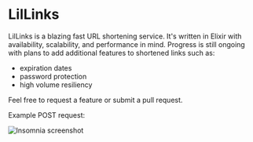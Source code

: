 # LilLinks

LilLinks is a blazing fast URL shortening service. It's written in Elixir with availability, scalability, and performance in mind. Progress is still ongoing with plans to add additional features to shortened links such as:

- expiration dates
- password protection
- high volume resiliency

Feel free to request a feature or submit a pull request.

Example POST request:

![Insomnia screenshot](https://github.com/essenceofchaos/lil_links/screenshots/example-post-req.png 'Example POST request')
